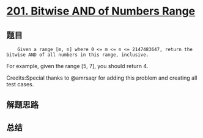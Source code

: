 # [201. Bitwise AND of Numbers Range](https://leetcode.com/problems/bitwise-and-of-numbers-range/)

## 题目

        Given a range [m, n] where 0 <= m <= n <= 2147483647, return the bitwise AND of all numbers in this range, inclusive.


For example, given the range [5, 7], you should return 4.


Credits:Special thanks to @amrsaqr for adding this problem and creating all test cases.
      

## 解题思路


## 总结


